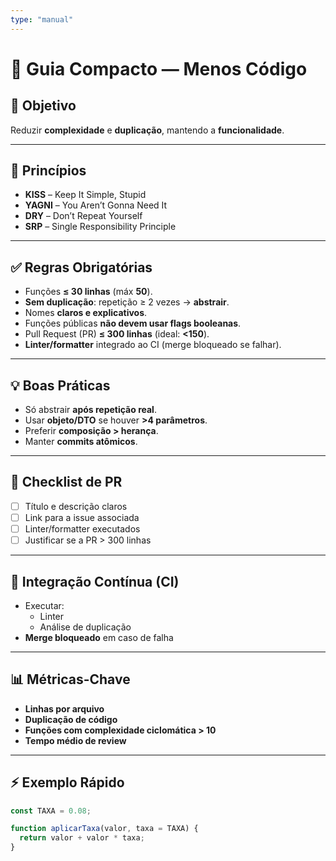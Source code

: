 ```yaml
---
type: "manual"
---
```


# 📘 Guia Compacto — Menos Código

## 🎯 Objetivo
Reduzir **complexidade** e **duplicação**, mantendo a **funcionalidade**.

---

## 🧭 Princípios
- **KISS** – Keep It Simple, Stupid  
- **YAGNI** – You Aren’t Gonna Need It  
- **DRY** – Don’t Repeat Yourself  
- **SRP** – Single Responsibility Principle  

---

## ✅ Regras Obrigatórias
- Funções **≤ 30 linhas** (máx **50**).  
- **Sem duplicação**: repetição ≥ 2 vezes → **abstrair**.  
- Nomes **claros e explicativos**.  
- Funções públicas **não devem usar flags booleanas**.  
- Pull Request (PR) **≤ 300 linhas** (ideal: **<150**).  
- **Linter/formatter** integrado ao CI (merge bloqueado se falhar).  

---

## 💡 Boas Práticas
- Só abstrair **após repetição real**.  
- Usar **objeto/DTO** se houver **>4 parâmetros**.  
- Preferir **composição > herança**.  
- Manter **commits atômicos**.  

---

## 📝 Checklist de PR
- [ ] Título e descrição claros  
- [ ] Link para a issue associada  
- [ ] Linter/formatter executados  
- [ ] Justificar se a PR > 300 linhas  

---

## 🔄 Integração Contínua (CI)
- Executar:
  - Linter  
  - Análise de duplicação  
- **Merge bloqueado** em caso de falha  

---

## 📊 Métricas-Chave
- **Linhas por arquivo**  
- **Duplicação de código**  
- **Funções com complexidade ciclomática > 10**  
- **Tempo médio de review**  

---

## ⚡ Exemplo Rápido
```js
const TAXA = 0.08;

function aplicarTaxa(valor, taxa = TAXA) {
  return valor + valor * taxa;
}
